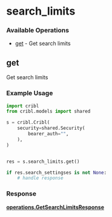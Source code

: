 # search_limits

### Available Operations

* [get](#get) - Get search limits

## get

Get search limits

### Example Usage

```python
import cribl
from cribl.models import shared

s = cribl.Cribl(
    security=shared.Security(
        bearer_auth="",
    ),
)


res = s.search_limits.get()

if res.search_settingses is not None:
    # handle response
```


### Response

**[operations.GetSearchLimitsResponse](../../models/operations/getsearchlimitsresponse.md)**

